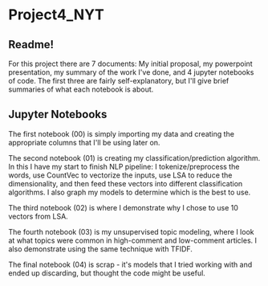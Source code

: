 # Project4_NYT
## Readme!

For this project there are 7 documents: My initial proposal, my powerpoint presentation, my summary of the work I've done,
and 4 jupyter notebooks of code.  The first three are fairly self-explanatory, but I'll give brief summaries of what each
notebook is about.

## Jupyter Notebooks

The first notebook (00) is simply importing my data and creating the appropriate columns that I'll be using later on.

The second notebook (01) is creating my classification/prediction algorithm.  In this I have my start to finish NLP pipeline:
I tokenize/preprocess the words, use CountVec to vectorize the inputs, use LSA to reduce the dimensionality, and then feed
these vectors into different classification algorithms.  I also graph my models to determine which is the best to use.

The third notebook (02) is where I demonstrate why I chose to use 10 vectors from LSA.

The fourth notebook (03) is my unsupervised topic modeling, where I look at what topics were common in high-comment and 
low-comment articles.  I also demonstrate using the same technique with TFIDF.

The final notebook (04) is scrap - it's models that I tried working with and ended up discarding, but thought the code might
be useful.
